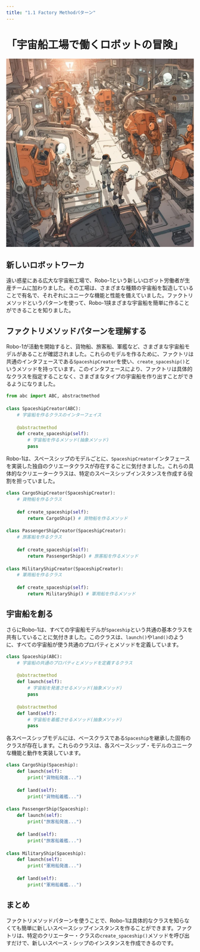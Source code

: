 ```yaml
---
title: "1.1 Factory Methodパターン"
---
```


# 「宇宙船工場で働くロボットの冒険」

![](/images/20230327_gof/A_group_of_robots_and_human_engineers_work_harmoniously.jpg)

## 新しいロボットワーカ

遠い惑星にある広大な宇宙船工場で、Robo-1という新しいロボット労働者が生産チームに加わりました。その工場は、さまざまな種類の宇宙船を製造していることで有名で、それぞれにユニークな機能と性能を備えていました。ファクトリメソッドというパターンを使って、Robo-1挟まざまな宇宙船を簡単に作ることができることを知りました。

## ファクトリメソッドパターンを理解する
Robo-1が活動を開始すると、貨物船、旅客船、軍艦など、さまざまな宇宙船モデルがあることが確認されました。これらのモデルを作るために、ファクトリは共通のインタフェースである`SpaceshipCreator`を使い、`create_spaceship()`というメソッドを持っています。このインタフェースにより、ファクトリは具体的なクラスを指定することなく、さまざまなタイプの宇宙船を作り出すことができるようになりました。

```python
from abc import ABC, abstractmethod

class SpaceshipCreator(ABC):
    # 宇宙船を作るクラスのインターフェイス

    @abstractmethod
    def create_spaceship(self):
        # 宇宙船を作るメソッド(抽象メソッド)
        pass
```

Robo-1は、スペースシップのモデルごとに、`SpaceshipCreator`インタフェースを実装した独自のクリエータクラスが存在することに気付きました。これらの具体的なクリエータークラスは、特定のスペースシップインスタンスを作成する役割を担っていました。

```python
class CargoShipCreator(SpaceshipCreator):
    # 貨物船を作るクラス

    def create_spaceship(self):
        return CargoShip() # 貨物船を作るメソッド

class PassengerShipCreator(SpaceshipCreator):
    # 旅客船を作るクラス

    def create_spaceship(self):
        return PassengerShip() # 旅客船を作るメソッド

class MilitaryShipCreator(SpaceshipCreator):
    # 軍用船を作るクラス

    def create_spaceship(self):
        return MilitaryShip() # 軍用船を作るメソッド
```

## 宇宙船を創る

さらにRobo-1は、すべての宇宙船モデルが`Spaceship`という共通の基本クラスを共有していることに気付きました。このクラスは、`launch()`や`land()`のように、すべての宇宙船が使う共通のプロパティとメソッドを定義しています。

```python
class Spaceship(ABC):
    # 宇宙船の共通のプロパティとメソッドを定義するクラス

    @abstractmethod
    def launch(self):
        # 宇宙船を発進させるメソッド(抽象メソッド)
        pass

    @abstractmethod
    def land(self):
        # 宇宙船を着艦させるメソッド(抽象メソッド)
        pass
```

各スペースシップモデルには、ベースクラスである`Spaceship`を継承した固有のクラスが存在します。これらのクラスは、各スペースシップ・モデルのユニークな機能と動作を実装しています。

```python
class CargoShip(Spaceship):
    def launch(self):
        print("貨物船発進...")
        
    def land(self):
        print("貨物船着艦...")

class PassengerShip(Spaceship):
    def launch(self):
        print("旅客船発進...")
        
    def land(self):
        print("旅客船着艦...")

class MilitaryShip(Spaceship):
    def launch(self):
        print("軍用船発進...")
        
    def land(self):
        print("軍用船着艦...")
```


## まとめ
ファクトリメソッドパターンを使うことで、Robo-1は具体的なクラスを知らなくても簡単に新しいスペースシップインスタンスを作ることができます。ファクトリは、特定のクリエーター・クラスの`create_spaceship()`メソッドを呼び出すだけで、新しいスペース・シップのインスタンスを作成できるのです。

